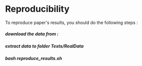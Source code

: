 # Reproducibility 

To reproduce paper's results, you should do the following steps :
##### download the data from : 
##### extract data to folder Tests/RealData
##### bash reproduce_results.sh
